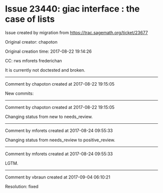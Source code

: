 # Issue 23440: giac interface : the case of lists

Issue created by migration from https://trac.sagemath.org/ticket/23677

Original creator: chapoton

Original creation time: 2017-08-22 19:14:26

CC:  rws mforets frederichan

It is currently not doctested and broken.


---

Comment by chapoton created at 2017-08-22 19:15:05

New commits:


---

Comment by chapoton created at 2017-08-22 19:15:05

Changing status from new to needs_review.


---

Comment by mforets created at 2017-08-24 09:55:33

Changing status from needs_review to positive_review.


---

Comment by mforets created at 2017-08-24 09:55:33

LGTM.


---

Comment by vbraun created at 2017-09-04 06:10:21

Resolution: fixed
